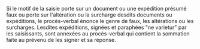 Si le motif de la saisie porte sur un document ou une
expédition présumé faux ou porte sur l'altération ou la surcharge
desdits documents ou expéditions, le procès-verbal énonce le genre de
faux, les altérations ou les surcharges.
Lesdites expéditions, signées et paraphées "ne varietur" par les
saisissants, sont annexées au procès-verbal qui contient la sommation
faite au prévenu de les signer et sa réponse.